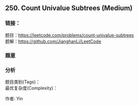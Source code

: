 ## 250. Count Univalue Subtrees (Medium)

### **链接**：
题目：https://leetcode.com/problems/count-univalue-subtrees  
题解：https://github.com/JianghanLi/LeetCode

### **题意**



### **分析**  
题目类别(Tags)：  
最优复杂度(Complexity)：  



作者: Yin
